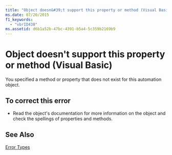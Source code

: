 ```yaml
---
title: "Object doesn&#39;t support this property or method (Visual Basic)"
ms.date: 07/20/2015
f1_keywords: 
  - "vbrID438"
ms.assetid: d6b1a52b-47bc-4391-b5a4-5c359b2169b9
---
```

# Object doesn&#39;t support this property or method (Visual Basic)
You specified a method or property that does not exist for this automation object.  
  
## To correct this error  
  
- Read the object's documentation for more information on the object and check the spellings of properties and methods.  
  
## See Also  
 [Error Types](../../visual-basic/programming-guide/language-features/error-types.md)  

